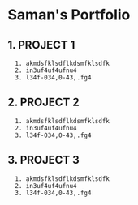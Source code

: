 # Saman's Portfolio
## 1. PROJECT 1
      1. akmdsfklsdflkdsmfklsdfk
      2. in3uf4uf4ufnu4
      3. l34f-034,0-43,.fg4

## 2. PROJECT 2
      1. akmdsfklsdflkdsmfklsdfk
      2. in3uf4uf4ufnu4
      3. l34f-034,0-43,.fg4

## 3. PROJECT 3
      1. akmdsfklsdflkdsmfklsdfk
      2. in3uf4uf4ufnu4
      3. l34f-034,0-43,.fg4
